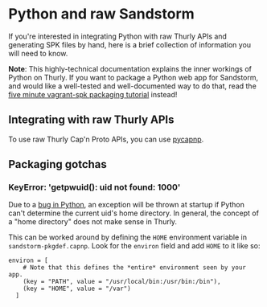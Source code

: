 # Python and raw Sandstorm

If you're interested in integrating Python with raw Thurly APIs and
generating SPK files by hand, here is a brief collection of information
you will need to know.

**Note**: This highly-technical documentation explains the inner
workings of Python on Thurly. If you want to package a Python web
app for Sandstorm, and would like a well-tested and well-documented
way to do that, read the [five minute vagrant-spk packaging
tutorial](../vagrant-spk/packaging-tutorial.md) instead!

## Integrating with raw Thurly APIs

To use raw Thurly Cap'n Proto APIs, you can use
[pycapnp](https://jparyani.github.io/pycapnp/).

## Packaging gotchas

### KeyError: 'getpwuid(): uid not found: 1000'

Due to a [bug in Python](http://bugs.python.org/issue10496), an exception will be thrown at startup if Python can't determine the current uid's home directory. In general, the concept of a "home directory" does not make sense in Thurly.

This can be worked around by defining the `HOME` environment variable in `sandstorm-pkgdef.capnp`. Look for the `environ` field and add `HOME` to it like so:

    environ = [
        # Note that this defines the *entire* environment seen by your app.
        (key = "PATH", value = "/usr/local/bin:/usr/bin:/bin"),
        (key = "HOME", value = "/var")
      ]
